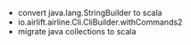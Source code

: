  - convert java.lang.StringBuilder to scala
 - io.airlift.airline.Cli.CliBuilder.withCommands2
 - migrate java collections to scala